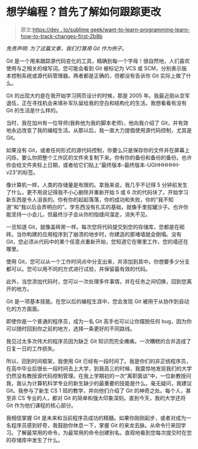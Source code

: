 # 想学编程？首先了解如何跟踪更改

> 原文:[https://dev . to/sublime geek/want-to-learn-programming-learn-how-to-track-changes-first-2b8b](https://dev.to/sublimegeek/want-to-learn-programming-learn-how-to-track-changes-first-2b8b)

*免责声明:* *为了这篇文章，我们打算用 Git 作为例子。*

Git 是一个用来跟踪源代码变化的工具，精确到每一个字母！很自然地，人们喜欢使用与之相关的缩写词。您可能会看到 Git 被标记为 VCS 或 SCM，分别表示版本控制系统或源代码管理器。两者都是正确的，但都没有告诉你 Git 实际上做了什么。

Git 的出现大约是在我开始学习网页设计的时候，那是 2005 年。我最近刚从空军退伍，正在寻找机会来填补军队留给我的空白和结构化的生活。我想看看有没有 Git 的生活是什么样的。

当时，我在加州有一位导师(我称他为我的脚本老师)，他向我介绍了 Git，并有效地永远改变了我的编程生活。从那以后，我一直大力提倡使用源代码控制，尤其是 Git。

如果没有 Git，或者任何形式的源代码控制，你要么只是保存你的文件并在屏幕上闪烁，要么你把整个工作区的文件夹复制下来。你有你的备份和备份的备份。也许你会给文件夹标上日期，或者给它们贴上“最终版本-最终版本-UGHHHHHH-v23”的标签。

像计算机一样，人类的存储量是有限的。拿我来说，我几乎不记得 5 分钟前发生了什么，更不用说记得我不小心删除并重新开始 5 或 6 次的代码块了。开始学习新东西是令人沮丧的。你有你的起起落落，你的成功和失败，你的“我不知道”和“我以后会弄明白的”。学东西没有扎实的基础，就像手里拔罐沙子。也许你能坚持一小会儿，但最终沙子会从你的指缝间溜走，消失不见。

一旦知道 Git，就像盖砖房一样。每次您将代码提交到您的存储库，您都是在砌砖。当你构建的应用程序到了崩溃的地步时，你建造的那堵墙就会倒塌。没有 Git，您必须从代码中的某个任意点重新开始，您知道它在哪里工作，您的墙还在哪里。

使用 Git，您可以从一个工作时间点中分支出来，并添加到其中。你想要多少分支都可以。您可以用不同的方式进行试验，并保留最有效的代码。

此外，当您添加代码时，您可以一次处理多件事情，并在任务之间切换，回到您离开的地方。

Git 是一项基本技能。在您以后的编程生涯中，您会发现 Git 被用于从协作到自动化的方方面面。

即使你是一个普通的程序员，成为一名 Git 高手也可以让你摆脱任何 bug，因为你可以随时回到你之前的地方，选择一条更好的不同路线。

我见过太多次伟大的程序员因为缺乏 Git 知识而完全瘫痪。一次糟糕的合并造成了日复一日的工作损失。

所以，回到时间框架，我使用 Git 已经有一段时间了。我是你们的非正统程序员，在高中毕业后很长一段时间去上大学，到我高三的时候，我震惊地发现我们的大学仍然没有教授源代码控制管理。在我上学期初的一次“离职面谈”中，一位新教授问我，我认为计算机科学专业的新生缺少的最重要的技能是什么。毫无疑问，我建议 Git。我参与了新生 CS 1 班的教学，并向他们介绍了 Git 的神奇之处。每个人，甚至非 CS 专业的人，都对 Git 的简单和强大印象深刻。直到今天，我的大学还将 Git 作为他们课程的核心部分。

我相信掌握 Git 是未来和当前程序员成功的精髓。如果你刚刚起步，或者对成为一名程序员感到好奇，我鼓励你休息一下，掌握 Git 的来龙去脉。从命令行来回学习。了解最常用的命令，为最常用的命令创建别名。直观地看到您每次提交时在您的存储库中发生了什么。